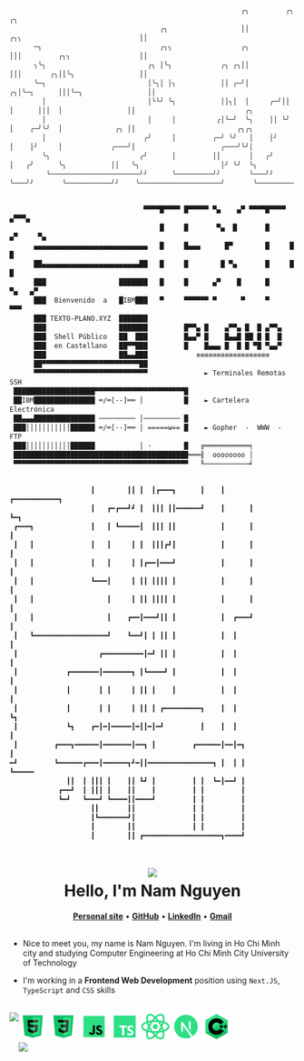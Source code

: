 ```
                                                         ╭╮         ╭╮                              ╭╮                                           
                                     ╭╮                  ││         ╭╮╮                             ││                                           
      ─╮                             ╭╮╮                 ╭╮         │││         ╭╮╮                 ││                                           
      ╮╰╮                         ╭╮ │╰╮            ╭╮ ╭╮││         │││       ╭╮││╰╮                ││                                           
      ╰─╮                         │╰╮│ │╮           ││ ╭─╯│       ╭╮│╰─╮      │││╰─╮                ││                                           
        │                         │╰╰╯ ╰╮           ││╮│  │     ╭─╯││  │      │││  │                ││                           ╭╮              
        │                         │     │          ╭│╰─╯  ╰╮    ││ ╰╯  │    ╭─╯╰╯  │             ╭╮ ││                         ╭╮╭╮              
        │                        ╭╯     │         ╭─╯ ╰╯   │    │╯     │    │╯     │            ╭───╯│                     ╭───╯╰╯│              
        ╰╮                      ╭╯      │         ││       │   ╭╯      │   ╭╯      ╰╮           ││   ╰╮                    │╯ ╰╯  ╰╮             
         ╰──────────────────────╯╯      ╰─────────╯╯       ╰───╯╯      ╰───╯╯       ╰───────────╯╯    ╰────────────────────╯       ╰─────────    
```

```
                                                                                
                                 ▀▀▀▀█▀▀▀▀ █▀▀▀▀▀ ▀▄    ▄▀ ▀▀▀▀█▀▀▀▀   ▄▀▀▀▄    
                                     █     █       ▀▄  █       █     ▄▀     ▀▄  
      ▄▄▄▄▄▄▄▄▄▄▄▄▄▄▄▄▄▄▄▄▄▄▄▄▄▄▄▄   █     █▄▄▄      █▀        █     █       █  
      ██▄▄▄▄▄▄▄▄▄▄▄▄▄▄▄▄▄▄▄▄▄▄▄▄██   █     █        █ ▀▄       █     █       █  
      ███                  ███████   █     █      ▄▀    █      █      ▀▄   ▄▀   
      ███  Bienvenido  a   █IBM███   ▀     ▀▀▀▀▀▀ ▀      ▀     ▀        ▀▀▀     
      ███ TEXTO-PLANO.XYZ  ███████                                              
      ███                  ███████         █▀▀▄ █    ▄▀▀▄ █  █ ▄▀▀▄             
      ███  Shell Público   ██  ███         █▄▄▀ █    █▄▄█ ██ █ █  █             
      ███  en Castellano   ██▀▀███         █    █▄▄▄ █  █ █ ▀█ ▀▄▄▀             
      ███                  ██▄▄███            ≡≡≡≡≡≡≡≡≡≡≡≡≡≡≡≡≡≡                
      ██▀▀▀▀▀▀▀▀▀▀▀▀▀▀▀▀▀▀▀▀▀▀▀▀██                                              
      ▀▀▀▀▀▀▀▀▀▀▀▀▀▀▀▀▀▀▀▀▀▀▀▀▀▀▀▀              ► Terminales Remotas SSH        
 ████████████████████▀▀▀▀▀▀▀▀▀▀▀▀▀▀▀▀▀▀▀▀▀▀█                                    
 ██IBM███████████████ ═/═[--]══ │          █    ► Cartelera  Electrónica        
 ██▄▄▄███████████████ ───────── │───────── █                                    
 ███│││││││││││██████ ═/═[--]══ │ =====w== █    ► Gopher  -  WWW  -  FTP        
 ███│││││││││││██████           │ ·        █   ╔═══════════╕                    
 ███████████████████████████████████████████═══╢  oooooooo │                    
 ▀▀▀▀▀▀▀▀▀▀▀▀▀▀▀▀▀▀▀▀▀▀▀▀▀▀▀▀▀▀▀▀▀▀▀▀▀▀▀▀▀▀▀   ╙───────────╛                                                       
                                                                                
```

```
                    ┃        ┃┃ ┃  ┃┏━━━┓      ┃    ┃      ┏━━━━━━━━━━━┓        
                    ┃   ┏━┏━━┛┛ ┃  ┃┃┃ ┃┃━━━━━━┛    ┃      ┃           ┗━┓      
 ┏━━━┓              ┃   ┃ ┗━━━━━┃  ┃┃┃ ┃┃           ┃      ┃             ┃      
 ┃   ┃              ┃   ┃     ┃ ┃  ┃┃┃┏┛┃           ┃      ┃             ┃      
 ┃   ┃              ┃   ┃     ┃ ┃┏━━┃━━━┛           ┃      ┃             ┃      
 ┃   ┃              ┗━━━┃     ┃ ┃┃ ┃┃┃┃ ┃           ┃      ┃             ┃      
 ┃   ┃                  ┃     ┃ ┃┃ ┃┃┃┃ ┃           ┃      ┃             ┃      
 ┃   ┃                  ┃    ┏━━┃━━━┛┃┃ ┃           ┃  ┏━━━┛             ┃      
 ┃   ┗━━━━━━━━━━━━━━━━━━┛    ┗━━┛┃ ┃ ┃┃ ┃           ┃  ┃                 ┃      
 ┃                    ┏━━━━━━━━━━┃━┛ ┃┃ ┃           ┃  ┃                 ┃      
 ┃            ┏━━━━━━━┃━━━━━━━┓ ┃┗━━━━┛ ┃           ┃  ┃                 ┃      
 ┃            ┃       ┃ ┃     ┃ ┃┃ ┃    ┃           ┃  ┃                 ┃      
 ┃            ┃       ┃ ┃     ┃ ┃┃ ┃ ┏━━━━━━━━━┓    ┃  ┃                 ┗┓     
 ┃            ┗┓    ┏━┃━┃━━━━━┃━┃┃━┃━┛         ┃    ┃  ┃                  ┃     
 ┃         ┏━━━┓━━━━━━┃━━━━━━━┃━━┓ ┃         ┏━━━━━━┃━━┃━┓                ┃     
━┛         ┗━━━━━━┏━━━┃━━━━━━┓┛━┃┃━━━━━━━━━━━━━━━━┓ ┃  ┃ ┃                ┗━━━━━
              ┃┃  ┃ ┃┃┃ ┃    ┃┃ ┗┛ ┃         ┃ ┃  ┗━┃━━┛ ┃                      
            ┏━━┛  ┃ ┃┃┃ ┃    ┃┃    ┃         ┃ ┃         ┃                      
            ┗━┛   ┗━━━┛ ┗━━━━┃┃━━━━┛         ┃ ┃         ┃                      
                    ┃┃       ┃┃              ┃ ┃         ┃                      
                    ┃┗━━━━━━━┛┃              ┃ ┃         ┃                      
                    ┃        ┃┃              ┃ ┃         ┃                      
                    ┃        ┃┃ ┏━━━━━━━━━━━━━━━━━━━┓━━━━┛
```

<!-- ## <div align="center"><img alt="icon" src="https://blush.design/api/download?shareUri=Qi0sYxs0fPehiWMj&c=Skin_0%7Eedb98a&w=800&h=800&fm=png" width=165px></div><div align="center">Hello, I'm Nam Nguyen<img src="https://img.icons8.com/external-tal-revivo-green-tal-revivo/344/external-verified-check-circle-for-approved-valid-content-basic-green-tal-revivo.png" height=23px></div> -->

# <div align="center"><img src="https://blush.design/api/download?shareUri=QmhGURqK9&c=Hair_0%7E030067_Skin_0%7Ee7915c_Top_0%7Effa200&w=800&h=800&fm=png" height=100px></div><div align="center">Hello, I'm Nam Nguyen</div>

<div align="center"><b><a title="Personal site" href="https://ngdnam.netlify.app/">Personal site</a></b> &bull; <b><a title="GitHub" href="https://github.com/NguyenD-Nam">GitHub</a></b> &bull; <b><a title="LinkedIn" href="https://www.linkedin.com/in/nguyend-nam/">LinkedIn</a></b> &bull; <b><a title="Gmail" href="https://mail.google.com/mail/?view=cm&fs=1&tf=1&to=nguyennamnade22@gmail.com">Gmail</a></b></div>
<br>

- Nice to meet you, my name is Nam Nguyen. I'm living in Ho Chi Minh city and studying Computer Engineering at Ho Chi Minh City University of Technology

- I'm working in a **Frontend Web Development** position using `Next.JS`, `TypeScript` and `CSS` skills

<br>

<img align="left" src="https://blush.design/api/download?shareUri=SDPTP3QfEU&c=Hair_0%7E030067_Skin_0%7Ee7915c_Top_0%7Effa200&w=800&h=800&fm=png" height=275px>

<div>
	<img alt="HTML" height=50px src="img/html-5-240.png">
	<img alt="CSS" height=50px src="img/css3-240.png">
	<img alt="JavaScript" height=50px src="img/javascript-240.png">
	<img alt="TypeScript" height=50px src="img/typescript-100.png">
	<img alt="React" height=50px src="img/react-160.png">
	<img alt="Next.JS" height=50px src="img/next.js-100.png">
	<img alt="C++" height=50px src="img/c++-240.png">
</div>

<div>
	<img src="https://github-readme-stats.vercel.app/api?username=nguyend-nam&show_icons=true&hide_border=true&border_radius=7&icon_color=2EDF84&title_color=2EDF84&bg_color=30,000,444&text_color=2EDF84" height=183px>
</div>


<!-- <div align="center">
	<a title="Personal site" href="https://nguyend-nam.github.io/"><img alt="Personal site" height=45px src="img/user-100.png"></a>
	<a title="GitHub" href="https://github.com/NguyenD-Nam"><img alt="GitHub" height=45px src="img/github-240.png"></a>
	<a title="LinkedIn" href="https://www.linkedin.com/in/nguyend-nam/"><img alt="LinkedIn" height=45px src="img/linkedin-240.png"></a>
	<a title="Gmail" href="https://mail.google.com/mail/?view=cm&fs=1&tf=1&to=nguyennamnade22@gmail.com"><img alt="Gmail" height=45px src="img/gmail-logo-256.png"></a>
</div> -->

<!-- <details>
	<summary>Connect With Me</summary>
	<div><a title="Personal site" href="https://nguyend-nam.github.io/"><img alt="Personal site" height=30px src="https://img.shields.io/badge/personal_site-0078D7?style=for-the-badge&logo=Microsoft-edge&logoColor=white"></a><a title="GitHub" href="https://github.com/NguyenD-Nam"><img alt="GitHub" height=30px src="https://img.shields.io/badge/github-%23121011.svg?style=for-the-badge&logo=github&logoColor=white"></a><a title="LinkedIn" href="https://www.linkedin.com/in/nguyend-nam/"><img alt="LinkedIn" height=30px src="https://img.shields.io/badge/linkedin-%230077B5.svg?style=for-the-badge&logo=linkedin&logoColor=white"></a><a title="CodePen" href="https://codepen.io/nguyend-nam"><img alt="CodePen" height=30px src="https://img.shields.io/badge/Codepen-000000?style=for-the-badge&logo=codepen&logoColor=white"></a><a title="Gmail" href="https://mail.google.com/mail/?view=cm&fs=1&tf=1&to=nguyennamnade22@gmail.com"><img alt="Gmail" height=30px src="https://img.shields.io/badge/Gmail-D14836?style=for-the-badge&logo=gmail&logoColor=white"></a></div>
</details> -->

<!-- <br><img src="https://github-readme-stats.vercel.app/api/top-langs/?username=nguyend-nam&layout=compact&langs_count=8&hide_border=true&border_radius=7&icon_color=57cc99&title_color=80ed99&bg_color=22577a&text_color=80ed99" height=158px> -->

<!-- <details>
	<summary>My GitHub Stats</summary>
	<div>
	<img src="https://github-readme-stats.vercel.app/api?username=nguyend-nam&show_icons=true&hide_border=true&border_radius=0&icon_color=fff&title_color=fff&bg_color=a6ddfc&text_color=000" height=188px><br><img src="https://github-readme-stats.vercel.app/api/top-langs/?username=nguyend-nam&layout=compact&langs_count=8&hide_border=true&border_radius=0&icon_color=fff&title_color=fff&bg_color=a6ddfc&text_color=000" height=163px></div>
</details> -->

